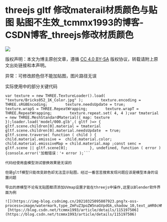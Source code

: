 # threejs gltf 修改materail材质颜色与贴图 贴图不生效_tcmmx1993的博客-CSDN博客_threejs修改材质颜色
![](https://csdnimg.cn/release/blogv2/dist/pc/img/original.png)

版权声明：本文为博主原创文章，遵循 [CC 4.0 BY-SA](http://creativecommons.org/licenses/by-sa/4.0/) 版权协议，转载请附上原文出处链接和本声明。

异常：可修改颜色但不能加贴图，图片路径无误

实际使用中的部分关键代码

````null
var texture = new THREE.TextureLoader().load( "texture/Bricks052_1K_Color.jpg" );        texture.encoding = THREE.sRGBEncoding;        texture.needsUpdate = true;        texture.wrapS = THREE.RepeatWrapping;        texture.wrapT = THREE.RepeatWrapping;        texture.repeat.set( 4, 4 );var tmaterial = new THREE.MeshStandardMaterial({ map: texture });loader.load('model/000.glb',( gltf )=> {            gltf.scene.children[0].material = tmaterial            gltf.scene.children[0].material.needsUpdate  = true;            gltf.scene.traverse( function ( child ) {                child.material.emissive =  child.material.color;                child.material.emissiveMap = child.material.map ;const senc = gltf.scene || gltf.scene[0];          }, undefined, function ( error ) {console.error('加载错误：'+ error );```

代码经使用盒模型测试替换效果是无误的

但是gltf模型只能改变颜色却无法显示贴图，经过一番苦苦搜索发现问题应该是模型本身的设置问题

导出的原模型不论有无贴图都须添加UVmap设置才能在threejs中操作,这里以Blender软件界面为例

![](https://img-blog.csdnimg.cn/20210325095807923.png?x-oss-process=image/watermark,type_ZmFuZ3poZW5naGVpdGk,shadow_10,text_aHR0cHM6Ly9ibG9nLmNzZG4ubmV0L3RjbW14MTk5Mw==,size_16,color_FFFFFF,t_70) 
 [https://blog.csdn.net/tcmmx1993/article/details/115197506](https://blog.csdn.net/tcmmx1993/article/details/115197506)
````

